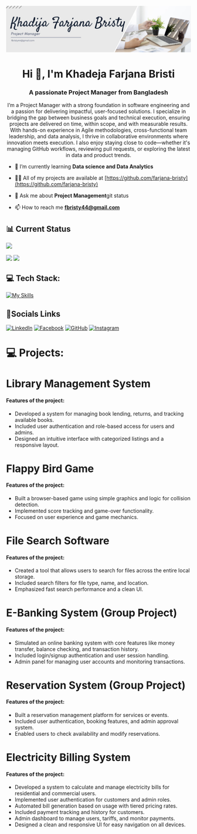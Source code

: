 ![Alt Text](assets/image.jpeg)

<h1 align="center">Hi 👋, I'm Khadeja Farjana Bristi</h1>
<h3 align="center">A passionate Project Manager from Bangladesh</h3>
<p align="center">I’m a Project Manager with a strong foundation in software engineering and a passion for delivering impactful, user-focused solutions. I specialize in bridging the gap between business goals and technical execution, ensuring projects are delivered on time, within scope, and with measurable results.
With hands-on experience in Agile methodologies, cross-functional team leadership, and data analysis, I thrive in collaborative environments where innovation meets execution. I also enjoy staying close to code—whether it's managing GitHub workflows, reviewing pull requests, or exploring the latest in data and product trends.</p>

- 🌱 I’m currently learning **Data science and Data Analytics**


- 👨‍💻 All of my projects are available at [https://github.com/farjana-bristy](https://github.com/farjana-bristy)

- 💬 Ask me about **Project Management**git status


- 📫 How to reach me **fbristy44@gmail.com**

## 📊 Current Status

![](http://github-profile-summary-cards.vercel.app/api/cards/profile-details?username=farjana-bristy&theme=dark)

![](http://github-profile-summary-cards.vercel.app/api/cards/repos-per-language?username=farjana-bristy&theme=dark) ![](http://github-profile-summary-cards.vercel.app/api/cards/stats?username=farjana-bristy&theme=dark)

## 💻 Tech Stack:

[![My Skills](https://skillicons.dev/icons?i=python,java,c,html,css,php,js,mysql,git,github,arduino)](https://skillicons.dev)

## 🔗Socials Links

[![LinkedIn](https://img.shields.io/badge/linkedin-0A66C2?style=for-the-badge&logo=linkedin&logoColor=white)](https://www.linkedin.com/in/farjana-bristy/)
[![Facebook](https://img.shields.io/badge/facebook-1877F2?style=for-the-badge&logo=facebook&logoColor=white)](https://www.facebook.com/farjana.bristy.75873)
[![GitHub](https://img.shields.io/badge/github-181717?style=for-the-badge&logo=github&logoColor=white)](https://github.com/farjana-bristy)
[![Instagram](https://img.shields.io/badge/instagram-E4405F?style=for-the-badge&logo=instagram&logoColor=white)](https://www.instagram.com/_farjana_bristi_)



# 💻 Projects:

# Library Management System

#### Features of the project:

- Developed a system for managing book lending, returns, and tracking available books.
- Included user authentication and role-based access for users and admins.
- Designed an intuitive interface with categorized listings and a responsive layout.

# Flappy Bird Game

#### Features of the project:

- Built a browser-based game using simple graphics and logic for collision detection.
- Implemented score tracking and game-over functionality.
- Focused on user experience and game mechanics.

# File Search Software

#### Features of the project:

- Created a tool that allows users to search for files across the entire local storage.
- Included search filters for file type, name, and location.
- Emphasized fast search performance and a clean UI.

# E-Banking System (Group Project)

#### Features of the project:

- Simulated an online banking system with core features like money transfer, balance checking, and transaction history.
- Included login/signup authentication and user session handling.
- Admin panel for managing user accounts and monitoring transactions.

# Reservation System (Group Project)

#### Features of the project:

- Built a reservation management platform for services or events.
- Included user authentication, booking features, and admin approval system.
- Enabled users to check availability and modify reservations.

# Electricity Billing System

#### Features of the project:

- Developed a system to calculate and manage electricity bills for residential and commercial users.
- Implemented user authentication for customers and admin roles.
- Automated bill generation based on usage with tiered pricing rates.
- Included payment tracking and history for customers.
- Admin dashboard to manage users, tariffs, and monitor payments.
- Designed a clean and responsive UI for easy navigation on all devices.

